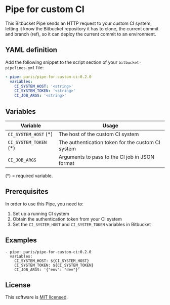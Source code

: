 # Pipe for custom CI

This Bitbucket Pipe sends an HTTP request to your custom CI system, letting it know the Bitbucket repository it has to clone, the current commit and branch (ref), so it can deploy the current commit to an environment.

## YAML definition

Add the following snippet to the script section of your `bitbucket-pipelines.yml` file:

```yaml
- pipe: paris/pipe-for-custom-ci:0.2.0
  variables:
    CI_SYSTEM_HOST: '<string>'
    CI_SYSTEM_TOKEN: '<string>'
    CI_JOB_ARGS: '<string>'
```

## Variables

Variable | Usage
------------ | -------------
`CI_SYSTEM_HOST` (\*) | The host of the custom CI system
`CI_SYSTEM_TOKEN` (\*) | The authentication token for the custom CI system
`CI_JOB_ARGS` | Arguments to pass to the CI job in JSON format

(\*) = required variable.

## Prerequisites

In order to use this Pipe, you need to:

1. Set up a running CI system
2. Obtain the authentication token from your CI system
3. Set the `CI_SYSTEM_HOST` and `CI_SYSTEM_TOKEN` variables in Bitbucket

## Examples

```
- pipe: paris/pipe-for-custom-ci:0.2.0
  variables:
    CI_SYSTEM_HOST: ${CI_SYSTEM_HOST}
    CI_SYSTEM_TOKEN: ${CI_SYSTEM_TOKEN}
    CI_JOB_ARGS: '{"env": "dev"}'
```

## License

This software is [MIT licensed](./LICENSE).


